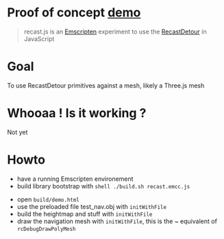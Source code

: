 Proof of concept [demo](https://rawgithub.com/user/repo/master/filename.js)
===

> recast.js is an [Emscripten](https://github.com/kripken/emscripten) experiment to use the [RecastDetour](https://code.google.com/p/recastnavigation) in JavaScript

Goal
===

To use RecastDetour primitives against a mesh, likely a Three.js mesh 

Whooaa ! Is it working ?
===

Not yet

Howto
===

* have a running Emscripten environement
* build library bootstrap with ```shell ./build.sh recast.emcc.js``` 
 - open ```build/demo.html```
 - use the preloaded file test_nav.obj with ```initWithFile```
 - build the heightmap and stuff with ```initWithFile```
 - draw the navigation mesh with ```initWithFile```, this is the ~ equivalent of ```rcDebugDrawPolyMesh```


